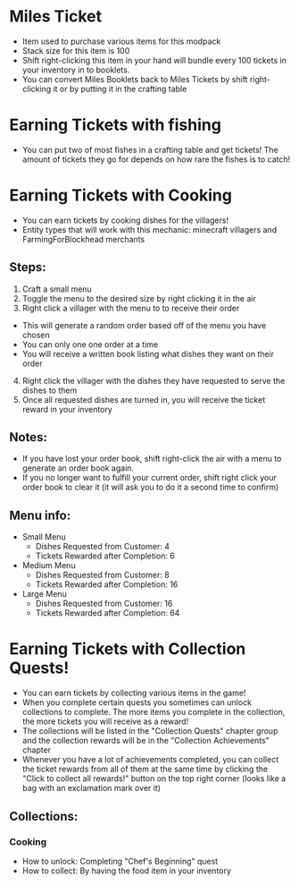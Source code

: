 # Miles Ticket
- Item used to purchase various items for this modpack
- Stack size for this item is 100
- Shift right-clicking this item in your hand will bundle every 100 tickets in your inventory in to booklets.
- You can convert Miles Booklets back to Miles Tickets by shift right-clicking it or by putting it in the crafting table

# Earning Tickets with fishing
- You can put two of most fishes in a crafting table and get tickets! The amount of tickets they go for depends on how rare the fishes is to catch!

# Earning Tickets with Cooking
- You can earn tickets by cooking dishes for the villagers!
- Entity types that will work with this mechanic: minecraft villagers and FarmingForBlockhead merchants
## Steps:
1. Craft a small menu
2. Toggle the menu to the desired size by right clicking it in the air
3. Right click a villager with the menu to to receive their order
  - This will generate a random order based off of the menu you have chosen
  - You can only one one order at a time
  - You will receive a written book listing what dishes they want on their order
4. Right click the villager with the dishes they have requested to serve the dishes to them
5. Once all requested dishes are turned in, you will receive the ticket reward in your inventory
## Notes:
- If you have lost your order book, shift right-click the air with a menu to generate an order book again.
- If you no longer want to fulfill your current order, shift right click your order book to clear it (it will ask you to do it a second time to confirm)
## Menu info:
- Small Menu
  - Dishes Requested from Customer: 4
  - Tickets Rewarded after Completion: 6
- Medium Menu
  - Dishes Requested from Customer: 8
  - Tickets Rewarded after Completion: 16
- Large Menu
  - Dishes Requested from Customer: 16
  - Tickets Rewarded after Completion: 64

# Earning Tickets with Collection Quests!
- You can earn tickets by collecting various items in the game!
- When you complete certain quests you sometimes can unlock collections to complete.  The more items you complete in the collection, the more tickets you will receive as a reward!
- The collections will be listed in the "Collection Quests" chapter group and the collection rewards will be in the "Collection Achievements" chapter
- Whenever you have a lot of achievements completed, you can collect the ticket rewards from all of them at the same time by clicking the "Click to collect all rewards!" button on the top right corner (looks like a bag with an exclamation mark over it)
## Collections:
### Cooking
- How to unlock: Completing "Chef's Beginning" quest
- How to collect: By having the food item in your inventory
